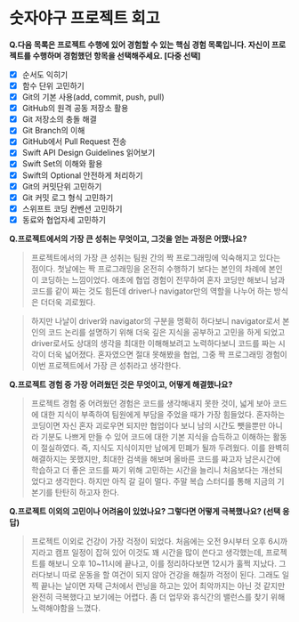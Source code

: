 # 숫자야구 프로젝트 회고

****Q.다음 목록은 프로젝트 수행에 있어 경험할 수 있는 핵심 경험 목록입니다. 자신이 프로젝트를 수행하며 경험했던 항목을 선택해주세요. [다중 선택]****

- [x]  순서도 익히기
- [x]  함수 단위 고민하기
- [x]  Git의 기본 사용(add, commit, push, pull)
- [x]  GitHub의 원격 공동 저장소 활용
- [x]  Git 저장소의 충돌 해결
- [x]  Git Branch의 이해
- [x]  GitHub에서 Pull Request 전송
- [x]  Swift API Design Guidelines 읽어보기
- [x]  Swift Set의 이해와 활용
- [x]  Swift의 Optional 안전하게 처리하기
- [x]  Git의 커밋단위 고민하기
- [x]  Git 커밋 로그 형식 고민하기
- [x]  스위프트 코딩 컨벤션 고민하기
- [x]  동료와 협업자세 고민하기

****Q.프로젝트에서의 가장 큰 성취는 무엇이고, 그것을 얻는 과정은 어땠나요?****

> 프로젝트에서의 가장 큰 성취는 팀원 간의 짝 프로그래밍에 익숙해지고 있다는 점이다. 첫날에는 짝 프로그래밍을 온전히 수행하기 보다는 본인의 차례에 본인이 코딩하는 느낌이었다. 애초에 협업 경험이 전무하여 혼자 코딩만 해보니 남과 코드를 같이 짜는 것도 힘든데 driver나 navigator만의 역할을 나누어 하는 방식은 더더욱 괴로웠다.
> 

> 하지만 나날이 driver와 navigator의 구분을 명확히 하다보니 navigator로서 본인의 코드 논리를 설명하기 위해 더욱 깊은 지식을 공부하고 고민을 하게 되었고 driver로서도 상대의 생각을 최대한 이해해보려고 노력하다보니 코드를 짜는 시각이 더욱 넓어졌다. 혼자였으면 절대 못해봤을 협업, 그중 짝 프로그래밍 경험이 이번 프로젝트에서 가장 큰 성취라고 생각한다.
> 

****Q.프로젝트 경험 중 가장 어려웠던 것은 무엇이고, 어떻게 해결했나요?****

> 프로젝트 경험 중 어려웠던 경험은 코드를 생각해내지 못한 것이, 넓게 보아 코드에 대한 지식이 부족하여 팀원에게 부담을 주었을 때가 가장 힘들었다. 혼자하는 코딩이면 자신 혼자 괴로우면 되지만 협업이다 보니 남의 시간도 뺏을뿐만 아니라 기분도 나쁘게 만들 수 있어 코드에 대한 기본 지식을 습득하고 이해하는 활동이 절실하였다. 즉, 지식도 지식이지만 남에게 민폐가 될까 두려웠다. 이를 완벽히 해결하지는 못했지만, 최대한 검색을 해보며 올바른 코드를 짜고자 남은시간에 학습하고 더 좋은 코드를 짜기 위해 고민하는 시간을 늘리니 처음보다는 개선되었다고 생각한다. 하지만 아직 갈 길이 멀다. 주말 복습 스터디를 통해 지금의 기본기를 탄탄히 하고자 한다.
> 

****Q.프로젝트 이외의 고민이나 어려움이 있었나요? 그렇다면 어떻게 극복했나요? (선택 응답)****

> 프로젝트 이외로 건강이 가장 걱정이 되었다. 처음에는 오전 9시부터 오후 6시까지라고 캠프 일정이 잡혀 있어 이것도 꽤 시간을 많이 쓴다고 생각했는데, 프로젝트를 해보니 오후 10~11시에 끝나고, 이를 정리하다보면 12시가 훌쩍 지났다. 그러다보니 따로 운동을 할 여건이 되지 않아 건강을 해칠까 걱정이 된다. 그래도 일찍 끝나는 날이면 자택 근처에서 런닝을 하고는 있어 최악까지는 아닌 것 같지만 완전히 극복했다고 보기에는 어렵다. 좀 더 업무와 휴식간의 밸런스를 찾기 위해 노력해야함을 느꼈다.
>